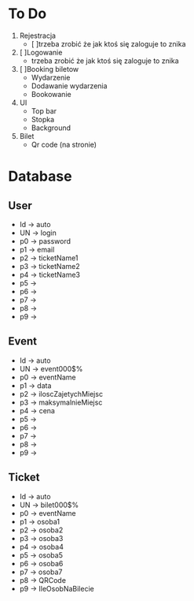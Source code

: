 # To Do
1. Rejestracja
   - [ ]trzeba zrobić że jak ktoś się zaloguje to znika
2. [ ]Logowanie
   - trzeba zrobić że jak ktoś się zaloguje to znika
3. [ ]Booking biletow
   - Wydarzenie
   - Dodawanie wydarzenia
   - Bookowanie
4. UI
   - Top bar
   - Stopka
   - Background
5. Bilet
   - Qr code (na stronie)

# Database

## User
- Id -> auto
- UN -> login
- p0 -> password
- p1 -> email
- p2 -> ticketName1
- p3 -> ticketName2
- p4 -> ticketName3
- p5 -> 
- p6 ->
- p7 -> 
- p8 ->
- p9 ->

## Event
- Id -> auto
- UN -> event000$%
- p0 -> eventName
- p1 -> data
- p2 -> iloscZajetychMiejsc
- p3 -> maksymalnieMiejsc
- p4 -> cena
- p5 ->
- p6 ->
- p7 -> 
- p8 ->
- p9 ->

## Ticket
- Id -> auto
- UN -> bilet000$%
- p0 -> eventName
- p1 -> osoba1
- p2 -> osoba2
- p3 -> osoba3
- p4 -> osoba4
- p5 -> osoba5
- p6 -> osoba6
- p7 -> osoba7
- p8 -> QRCode
- p9 -> IleOsobNaBilecie
